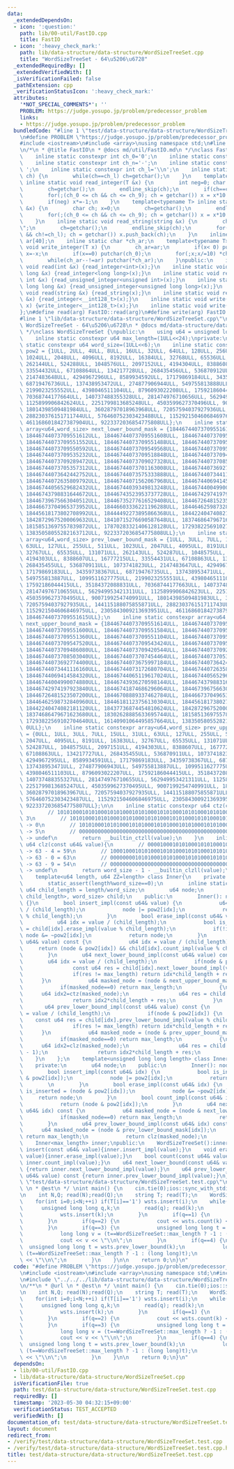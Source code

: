 ```yaml
---
data:
  _extendedDependsOn:
  - icon: ':question:'
    path: lib/00-util/FastIO.cpp
    title: FastIO
  - icon: ':heavy_check_mark:'
    path: lib/data-structure/data-structure/WordSizeTreeSet.cpp
    title: "WordSizeTreeSet - 64\u5206\u6728"
  _extendedRequiredBy: []
  _extendedVerifiedWith: []
  _isVerificationFailed: false
  _pathExtension: cpp
  _verificationStatusIcon: ':heavy_check_mark:'
  attributes:
    '*NOT_SPECIAL_COMMENTS*': ''
    PROBLEM: https://judge.yosupo.jp/problem/predecessor_problem
    links:
    - https://judge.yosupo.jp/problem/predecessor_problem
  bundledCode: "#line 1 \"test/data-structure/data-structure/WordSizeTreeSet.test.cpp\"\
    \n#define PROBLEM \"https://judge.yosupo.jp/problem/predecessor_problem\"\n\n\
    #include <iostream>\n#include <array>\nusing namespace std;\n#line 1 \"lib/00-util/FastIO.cpp\"\
    \n/*\n * @title FastIO\n * @docs md/util/FastIO.md\n */\nclass FastIO{\nprivate:\n\
    \    inline static constexpr int ch_0='0';\n    inline static constexpr int ch_9='9';\n\
    \    inline static constexpr int ch_n='-';\n    inline static constexpr int ch_s='\
    \ ';\n    inline static constexpr int ch_l='\\n';\n    inline static void endline_skip(char&\
    \ ch) {\n        while(ch==ch_l) ch=getchar();\n    }\n    template<typename T>\
    \ inline static void read_integer(T &x) {\n        int neg=0; char ch; x=0;\n\
    \        ch=getchar();\n        endline_skip(ch);\n        if(ch==ch_n) neg=1,ch=getchar();\n\
    \        for(;(ch_0 <= ch && ch <= ch_9); ch = getchar()) x = x*10 + (ch-ch_0);\n\
    \        if(neg) x*=-1;\n    }\n    template<typename T> inline static void read_unsigned_integer(T\
    \ &x) {\n        char ch; x=0;\n        ch=getchar();\n        endline_skip(ch);\n\
    \        for(;(ch_0 <= ch && ch <= ch_9); ch = getchar()) x = x*10 + (ch-ch_0);\n\
    \    }\n    inline static void read_string(string &x) {\n        char ch; x=\"\
    \";\n        ch=getchar();\n        endline_skip(ch);\n        for(;(ch != ch_s\
    \ && ch!=ch_l); ch = getchar()) x.push_back(ch);\n    }\n    inline static char\
    \ ar[40];\n    inline static char *ch_ar;\n    template<typename T> inline static\
    \ void write_integer(T x) {\n        ch_ar=ar;\n        if(x< 0) putchar(ch_n),\
    \ x=-x;\n        if(x==0) putchar(ch_0);\n        for(;x;x/=10) *ch_ar++=(ch_0+x%10);\n\
    \        while(ch_ar--!=ar) putchar(*ch_ar);\n    }\npublic:\n    inline static\
    \ void read(int &x) {read_integer<int>(x);}\n    inline static void read(long\
    \ long &x) {read_integer<long long>(x);}\n    inline static void read(unsigned\
    \ int &x) {read_unsigned_integer<unsigned int>(x);}\n    inline static void read(unsigned\
    \ long long &x) {read_unsigned_integer<unsigned long long>(x);}\n    inline static\
    \ void read(string &x) {read_string(x);}\n    inline static void read(__int128_t\
    \ &x) {read_integer<__int128_t>(x);}\n    inline static void write(__int128_t\
    \ x) {write_integer<__int128_t>(x);}\n    inline static void write(char x) {putchar(x);}\n\
    };\n#define read(arg) FastIO::read(arg)\n#define write(arg) FastIO::write(arg)\n\
    #line 1 \"lib/data-structure/data-structure/WordSizeTreeSet.cpp\"\n/*\n * @title\
    \ WordSizeTreeSet - 64\u5206\u6728\n * @docs md/data-structure/data-structure/WordSizeTreeSet.md\n\
    \ */\nclass WordSizeTreeSet {\npublic:\n    using u64 = unsigned long long;\n\
    \    inline static constexpr u64 max_length=(1ULL<<24);\nprivate:\n    inline\
    \ static constexpr u64 word_size=(1ULL<<6);\n    inline static constexpr array<u64,word_size>\
    \ pow2 = {1ULL, 2ULL, 4ULL, 8ULL, 16ULL, 32ULL, 64ULL, 128ULL, 256ULL, 512ULL,\
    \ 1024ULL, 2048ULL, 4096ULL, 8192ULL, 16384ULL, 32768ULL, 65536ULL, 131072ULL,\
    \ 262144ULL, 524288ULL, 1048576ULL, 2097152ULL, 4194304ULL, 8388608ULL, 16777216ULL,\
    \ 33554432ULL, 67108864ULL, 134217728ULL, 268435456ULL, 536870912ULL, 1073741824ULL,\
    \ 2147483648ULL, 4294967296ULL, 8589934592ULL, 17179869184ULL, 34359738368ULL,\
    \ 68719476736ULL, 137438953472ULL, 274877906944ULL, 549755813888ULL, 1099511627776ULL,\
    \ 2199023255552ULL, 4398046511104ULL, 8796093022208ULL, 17592186044416ULL, 35184372088832ULL,\
    \ 70368744177664ULL, 140737488355328ULL, 281474976710656ULL, 562949953421312ULL,\
    \ 1125899906842624ULL, 2251799813685248ULL, 4503599627370496ULL, 9007199254740992ULL,\
    \ 18014398509481984ULL, 36028797018963968ULL, 72057594037927936ULL, 144115188075855872ULL,\
    \ 288230376151711744ULL, 576460752303423488ULL, 1152921504606846976ULL, 2305843009213693952ULL,\
    \ 4611686018427387904ULL, 9223372036854775808ULL};\n    inline static constexpr\
    \ array<u64,word_size> next_lower_bound_mask = {18446744073709551615ULL, 18446744073709551614ULL,\
    \ 18446744073709551612ULL, 18446744073709551608ULL, 18446744073709551600ULL, 18446744073709551584ULL,\
    \ 18446744073709551552ULL, 18446744073709551488ULL, 18446744073709551360ULL, 18446744073709551104ULL,\
    \ 18446744073709550592ULL, 18446744073709549568ULL, 18446744073709547520ULL, 18446744073709543424ULL,\
    \ 18446744073709535232ULL, 18446744073709518848ULL, 18446744073709486080ULL, 18446744073709420544ULL,\
    \ 18446744073709289472ULL, 18446744073709027328ULL, 18446744073708503040ULL, 18446744073707454464ULL,\
    \ 18446744073705357312ULL, 18446744073701163008ULL, 18446744073692774400ULL, 18446744073675997184ULL,\
    \ 18446744073642442752ULL, 18446744073575333888ULL, 18446744073441116160ULL, 18446744073172680704ULL,\
    \ 18446744072635809792ULL, 18446744071562067968ULL, 18446744069414584320ULL, 18446744065119617024ULL,\
    \ 18446744056529682432ULL, 18446744039349813248ULL, 18446744004990074880ULL, 18446743936270598144ULL,\
    \ 18446743798831644672ULL, 18446743523953737728ULL, 18446742974197923840ULL, 18446741874686296064ULL,\
    \ 18446739675663040512ULL, 18446735277616529408ULL, 18446726481523507200ULL, 18446708889337462784ULL,\
    \ 18446673704965373952ULL, 18446603336221196288ULL, 18446462598732840960ULL, 18446181123756130304ULL,\
    \ 18445618173802708992ULL, 18444492273895866368ULL, 18442240474082181120ULL, 18437736874454810624ULL,\
    \ 18428729675200069632ULL, 18410715276690587648ULL, 18374686479671623680ULL, 18302628885633695744ULL,\
    \ 18158513697557839872ULL, 17870283321406128128ULL, 17293822569102704640ULL, 16140901064495857664ULL,\
    \ 13835058055282163712ULL, 9223372036854775808ULL};\n    inline static constexpr\
    \ array<u64,word_size> prev_lower_bound_mask = {1ULL, 3ULL, 7ULL, 15ULL, 31ULL,\
    \ 63ULL, 127ULL, 255ULL, 511ULL, 1023ULL, 2047ULL, 4095ULL, 8191ULL, 16383ULL,\
    \ 32767ULL, 65535ULL, 131071ULL, 262143ULL, 524287ULL, 1048575ULL, 2097151ULL,\
    \ 4194303ULL, 8388607ULL, 16777215ULL, 33554431ULL, 67108863ULL, 134217727ULL,\
    \ 268435455ULL, 536870911ULL, 1073741823ULL, 2147483647ULL, 4294967295ULL, 8589934591ULL,\
    \ 17179869183ULL, 34359738367ULL, 68719476735ULL, 137438953471ULL, 274877906943ULL,\
    \ 549755813887ULL, 1099511627775ULL, 2199023255551ULL, 4398046511103ULL, 8796093022207ULL,\
    \ 17592186044415ULL, 35184372088831ULL, 70368744177663ULL, 140737488355327ULL,\
    \ 281474976710655ULL, 562949953421311ULL, 1125899906842623ULL, 2251799813685247ULL,\
    \ 4503599627370495ULL, 9007199254740991ULL, 18014398509481983ULL, 36028797018963967ULL,\
    \ 72057594037927935ULL, 144115188075855871ULL, 288230376151711743ULL, 576460752303423487ULL,\
    \ 1152921504606846975ULL, 2305843009213693951ULL, 4611686018427387903ULL, 9223372036854775807ULL,\
    \ 18446744073709551615ULL};\n    inline static constexpr array<u64,word_size>\
    \ next_upper_bound_mask = {18446744073709551614ULL, 18446744073709551612ULL, 18446744073709551608ULL,\
    \ 18446744073709551600ULL, 18446744073709551584ULL, 18446744073709551552ULL, 18446744073709551488ULL,\
    \ 18446744073709551360ULL, 18446744073709551104ULL, 18446744073709550592ULL, 18446744073709549568ULL,\
    \ 18446744073709547520ULL, 18446744073709543424ULL, 18446744073709535232ULL, 18446744073709518848ULL,\
    \ 18446744073709486080ULL, 18446744073709420544ULL, 18446744073709289472ULL, 18446744073709027328ULL,\
    \ 18446744073708503040ULL, 18446744073707454464ULL, 18446744073705357312ULL, 18446744073701163008ULL,\
    \ 18446744073692774400ULL, 18446744073675997184ULL, 18446744073642442752ULL, 18446744073575333888ULL,\
    \ 18446744073441116160ULL, 18446744073172680704ULL, 18446744072635809792ULL, 18446744071562067968ULL,\
    \ 18446744069414584320ULL, 18446744065119617024ULL, 18446744056529682432ULL, 18446744039349813248ULL,\
    \ 18446744004990074880ULL, 18446743936270598144ULL, 18446743798831644672ULL, 18446743523953737728ULL,\
    \ 18446742974197923840ULL, 18446741874686296064ULL, 18446739675663040512ULL, 18446735277616529408ULL,\
    \ 18446726481523507200ULL, 18446708889337462784ULL, 18446673704965373952ULL, 18446603336221196288ULL,\
    \ 18446462598732840960ULL, 18446181123756130304ULL, 18445618173802708992ULL, 18444492273895866368ULL,\
    \ 18442240474082181120ULL, 18437736874454810624ULL, 18428729675200069632ULL, 18410715276690587648ULL,\
    \ 18374686479671623680ULL, 18302628885633695744ULL, 18158513697557839872ULL, 17870283321406128128ULL,\
    \ 17293822569102704640ULL, 16140901064495857664ULL, 13835058055282163712ULL, 9223372036854775808ULL,\
    \ 0ULL};\n    inline static constexpr array<u64,word_size> prev_upper_bound_mask\
    \ = {0ULL, 1ULL, 3ULL, 7ULL, 15ULL, 31ULL, 63ULL, 127ULL, 255ULL, 511ULL, 1023ULL,\
    \ 2047ULL, 4095ULL, 8191ULL, 16383ULL, 32767ULL, 65535ULL, 131071ULL, 262143ULL,\
    \ 524287ULL, 1048575ULL, 2097151ULL, 4194303ULL, 8388607ULL, 16777215ULL, 33554431ULL,\
    \ 67108863ULL, 134217727ULL, 268435455ULL, 536870911ULL, 1073741823ULL, 2147483647ULL,\
    \ 4294967295ULL, 8589934591ULL, 17179869183ULL, 34359738367ULL, 68719476735ULL,\
    \ 137438953471ULL, 274877906943ULL, 549755813887ULL, 1099511627775ULL, 2199023255551ULL,\
    \ 4398046511103ULL, 8796093022207ULL, 17592186044415ULL, 35184372088831ULL, 70368744177663ULL,\
    \ 140737488355327ULL, 281474976710655ULL, 562949953421311ULL, 1125899906842623ULL,\
    \ 2251799813685247ULL, 4503599627370495ULL, 9007199254740991ULL, 18014398509481983ULL,\
    \ 36028797018963967ULL, 72057594037927935ULL, 144115188075855871ULL, 288230376151711743ULL,\
    \ 576460752303423487ULL, 1152921504606846975ULL, 2305843009213693951ULL, 4611686018427387903ULL,\
    \ 9223372036854775807ULL};\n\n    inline static constexpr u64 ctz(const u64& value){\n\
    \        // 1010100010101000101010001010100010101000101010001010100010101000 ->\
    \ 3\n        // 1010100010101000101010001010100010101000101010001010100010101001\
    \ -> 0\n        // 1010100010101000101010001010100010101000101010001010100010100000\
    \ -> 5\n        // 0000000000000000000000000000000000000000000000000000000000000000\
    \ -> undef\n        return __builtin_ctzll(value);\n    }\n    inline static constexpr\
    \ u64 clz(const u64& value){\n        // 0000100010101000101010001010100010101000101010001010100010101000\
    \ -> 63 - 4 = 59\n        // 1000100010101000101010001010100010101000101010001010100010101000\
    \ -> 63 - 0 = 63\n        // 0000000010101000101010001010100010101000101010001010100010101000\
    \ -> 63 - 9 = 54\n        // 0000000000000000000000000000000000000000000000000000000000000000\
    \ -> undef\n        return word_size - 1 - __builtin_clzll(value);\n    }\n\n\
    \    template<u64 length, u64 ZZ=length> class Inner{\n    private:        \n\
    \        static_assert(length%word_size==0);\n        inline static constexpr\
    \ u64 child_length = length/word_size;\n        u64 node;\n        array<Inner<child_length,\
    \ child_length>, word_size> child;\n    public:\n        Inner(): node(0ULL),child()\
    \ {}\n        bool insert_impl(const u64& value) {\n            u64 idx = value\
    \ / (child_length);\n            node |= pow2[idx];\n            return child[idx].insert_impl(value\
    \ % child_length);\n        }\n        bool erase_impl(const u64& value) {\n \
    \           u64 idx = value / (child_length);\n            bool is_exist_child_node\
    \ = child[idx].erase_impl(value % child_length);\n            if(!is_exist_child_node)\
    \ node &= ~pow2[idx];\n            return node;\n        }\n        bool count_impl(const\
    \ u64& value) const {\n            u64 idx = value / (child_length);\n       \
    \     return (node & pow2[idx]) && child[idx].count_impl(value % child_length);\n\
    \        }\n        u64 next_lower_bound_impl(const u64& value) const {\n    \
    \        u64 idx = value / (child_length);\n            if(node & pow2[idx]) {\n\
    \                const u64 res = child[idx].next_lower_bound_impl(value % child_length);\n\
    \                if(res != max_length) return idx*child_length + res;\n      \
    \      }\n            u64 masked_node = (node & next_upper_bound_mask[idx]);\n\
    \            if(masked_node==0) return max_length;\n            {\n          \
    \      u64 idx2=ctz(masked_node);\n                u64 res = child[idx2].next_lower_bound_impl(0);\n\
    \                return idx2*child_length + res;\n            }\n        }\n \
    \       u64 prev_lower_bound_impl(const u64& value) const {\n            u64 idx\
    \ = value / (child_length);\n            if(node & pow2[idx]) {\n            \
    \    const u64 res = child[idx].prev_lower_bound_impl(value % child_length);\n\
    \                if(res != max_length) return idx*child_length + res;\n      \
    \      }\n            u64 masked_node = (node & prev_upper_bound_mask[idx]);\n\
    \            if(masked_node==0) return max_length;\n            {\n          \
    \      u64 idx2=clz(masked_node);\n                u64 res = child[idx2].prev_lower_bound_impl(child_length\
    \ - 1);\n                return idx2*child_length + res;\n            }\n    \
    \    }\n    };\n    template<unsigned long long length> class Inner<length, word_size>{\n\
    \    private:\n        u64 node;\n    public:\n        Inner(): node(0ULL){}\n\
    \        bool insert_impl(const u64& idx) {\n            bool is_inserted = (node\
    \ & pow2[idx]);\n            node |= pow2[idx];\n            return !is_inserted;\
    \        \n        }\n        bool erase_impl(const u64& idx) {\n            bool\
    \ is_inserted = (node & pow2[idx]);\n            node &= ~pow2[idx];\n       \
    \     return node;\n        }\n        bool count_impl(const u64& idx) const {\n\
    \            return (node & pow2[idx]);\n        }\n        u64 next_lower_bound_impl(const\
    \ u64& idx) const {\n            u64 masked_node = (node & next_lower_bound_mask[idx]);\n\
    \            if(masked_node==0) return max_length;\n            return ctz(masked_node);\n\
    \        }\n        u64 prev_lower_bound_impl(const u64& idx) const {\n      \
    \      u64 masked_node = (node & prev_lower_bound_mask[idx]);\n            if(masked_node==0)\
    \ return max_length;\n            return clz(masked_node);\n        }\n    };\n\
    \    Inner<max_length> inner;\npublic:\n    WordSizeTreeSet():inner(){}\n    void\
    \ insert(const u64& value){inner.insert_impl(value);}\n    void erase(const u64&\
    \ value){inner.erase_impl(value);}\n    bool count(const u64& value) const {return\
    \ inner.count_impl(value);}\n    u64 next_lower_bound(const u64& value) const\
    \ {return inner.next_lower_bound_impl(value);}\n    u64 prev_lower_bound(const\
    \ u64& value) const {return inner.prev_lower_bound_impl(value);}\n};\n#line 8\
    \ \"test/data-structure/data-structure/WordSizeTreeSet.test.cpp\"\n\n/**\n * @url\
    \ \n * @est\n */ \nint main() {\n    cin.tie(0);ios::sync_with_stdio(false);\n\
    \n    int N,Q; read(N);read(Q);\n    string T; read(T);\n    WordSizeTreeSet wsts;\n\
    \    for(int i=0;i<N;++i) if(T[i]=='1') wsts.insert(i);\n    while(Q--) {\n  \
    \      unsigned long long q,k;\n        read(q); read(k);\n        if(q==0) {\n\
    \            wsts.insert(k);\n        }\n        if(q==1) {\n            wsts.erase(k);\n\
    \        }\n        if(q==2) {\n            cout << wsts.count(k) << \"\\n\";\n\
    \        }\n        if(q==3) {\n            unsigned long long t = wsts.next_lower_bound(k);\n\
    \            long long v = (t==WordSizeTreeSet::max_length ? -1 : (long long)t);\n\
    \            cout << v << \"\\n\";\n        }\n        if(q==4) {\n          \
    \  unsigned long long t = wsts.prev_lower_bound(k);\n            long long v =\
    \ (t==WordSizeTreeSet::max_length ? -1 : (long long)t);\n            cout << v\
    \ << \"\\n\";\n        }\n    }\n\n    return 0;\n}\n"
  code: "#define PROBLEM \"https://judge.yosupo.jp/problem/predecessor_problem\"\n\
    \n#include <iostream>\n#include <array>\nusing namespace std;\n#include \"../../../lib/00-util/FastIO.cpp\"\
    \n#include \"../../../lib/data-structure/data-structure/WordSizeTreeSet.cpp\"\n\
    \n/**\n * @url \n * @est\n */ \nint main() {\n    cin.tie(0);ios::sync_with_stdio(false);\n\
    \n    int N,Q; read(N);read(Q);\n    string T; read(T);\n    WordSizeTreeSet wsts;\n\
    \    for(int i=0;i<N;++i) if(T[i]=='1') wsts.insert(i);\n    while(Q--) {\n  \
    \      unsigned long long q,k;\n        read(q); read(k);\n        if(q==0) {\n\
    \            wsts.insert(k);\n        }\n        if(q==1) {\n            wsts.erase(k);\n\
    \        }\n        if(q==2) {\n            cout << wsts.count(k) << \"\\n\";\n\
    \        }\n        if(q==3) {\n            unsigned long long t = wsts.next_lower_bound(k);\n\
    \            long long v = (t==WordSizeTreeSet::max_length ? -1 : (long long)t);\n\
    \            cout << v << \"\\n\";\n        }\n        if(q==4) {\n          \
    \  unsigned long long t = wsts.prev_lower_bound(k);\n            long long v =\
    \ (t==WordSizeTreeSet::max_length ? -1 : (long long)t);\n            cout << v\
    \ << \"\\n\";\n        }\n    }\n\n    return 0;\n}\n"
  dependsOn:
  - lib/00-util/FastIO.cpp
  - lib/data-structure/data-structure/WordSizeTreeSet.cpp
  isVerificationFile: true
  path: test/data-structure/data-structure/WordSizeTreeSet.test.cpp
  requiredBy: []
  timestamp: '2023-05-30 04:32:15+09:00'
  verificationStatus: TEST_ACCEPTED
  verifiedWith: []
documentation_of: test/data-structure/data-structure/WordSizeTreeSet.test.cpp
layout: document
redirect_from:
- /verify/test/data-structure/data-structure/WordSizeTreeSet.test.cpp
- /verify/test/data-structure/data-structure/WordSizeTreeSet.test.cpp.html
title: test/data-structure/data-structure/WordSizeTreeSet.test.cpp
---
```

